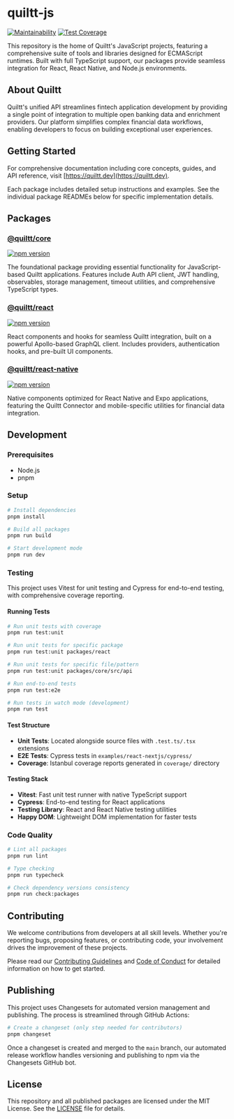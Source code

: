 # quiltt-js

[![Maintainability](https://api.codeclimate.com/v1/badges/b816cde7504cfe33e9a0/maintainability)](https://codeclimate.com/github/quiltt/quiltt-js/maintainability) [![Test Coverage](https://api.codeclimate.com/v1/badges/b816cde7504cfe33e9a0/test_coverage)](https://codeclimate.com/github/quiltt/quiltt-js/test_coverage)

This repository is the home of Quiltt's JavaScript projects, featuring a comprehensive suite of tools and libraries designed for ECMAScript runtimes. Built with full TypeScript support, our packages provide seamless integration for React, React Native, and Node.js environments.

## About Quiltt

Quiltt's unified API streamlines fintech application development by providing a single point of integration to multiple open banking data and enrichment providers. Our platform simplifies complex financial data workflows, enabling developers to focus on building exceptional user experiences.

## Getting Started

For comprehensive documentation including core concepts, guides, and API reference, visit [https://quiltt.dev](https://quiltt.dev).

Each package includes detailed setup instructions and examples. See the individual package READMEs below for specific implementation details.

## Packages

### [@quiltt/core](packages/core#readme)

[![npm version](https://badge.fury.io/js/%40quiltt%2Fcore.svg)](https://badge.fury.io/js/%40quiltt%2Fcore)

The foundational package providing essential functionality for JavaScript-based Quiltt applications. Features include Auth API client, JWT handling, observables, storage management, timeout utilities, and comprehensive TypeScript types.

### [@quiltt/react](packages/react#readme)

[![npm version](https://badge.fury.io/js/%40quiltt%2Freact.svg)](https://badge.fury.io/js/%40quiltt%2Freact)

React components and hooks for seamless Quiltt integration, built on a powerful Apollo-based GraphQL client. Includes providers, authentication hooks, and pre-built UI components.

### [@quiltt/react-native](packages/react-native#readme)

[![npm version](https://badge.fury.io/js/%40quiltt%2Freact-native.svg)](https://badge.fury.io/js/%40quiltt%2Freact-native)

Native components optimized for React Native and Expo applications, featuring the Quiltt Connector and mobile-specific utilities for financial data integration.

## Development

### Prerequisites

- Node.js
- pnpm

### Setup

```bash
# Install dependencies
pnpm install

# Build all packages
pnpm run build

# Start development mode
pnpm run dev
```

### Testing

This project uses Vitest for unit testing and Cypress for end-to-end testing, with comprehensive coverage reporting.

#### Running Tests

```bash
# Run unit tests with coverage
pnpm run test:unit

# Run unit tests for specific package
pnpm run test:unit packages/react

# Run unit tests for specific file/pattern
pnpm run test:unit packages/core/src/api

# Run end-to-end tests
pnpm run test:e2e

# Run tests in watch mode (development)
pnpm run test
```

#### Test Structure

- **Unit Tests**: Located alongside source files with `.test.ts/.tsx` extensions
- **E2E Tests**: Cypress tests in `examples/react-nextjs/cypress/`
- **Coverage**: Istanbul coverage reports generated in `coverage/` directory

#### Testing Stack

- **Vitest**: Fast unit test runner with native TypeScript support
- **Cypress**: End-to-end testing for React applications  
- **Testing Library**: React and React Native testing utilities
- **Happy DOM**: Lightweight DOM implementation for faster tests

### Code Quality

```bash
# Lint all packages
pnpm run lint

# Type checking
pnpm run typecheck

# Check dependency versions consistency
pnpm run check:packages
```

## Contributing

We welcome contributions from developers at all skill levels. Whether you're reporting bugs, proposing features, or contributing code, your involvement drives the improvement of these projects.

Please read our [Contributing Guidelines](CONTRIBUTING.md) and [Code of Conduct](CODE_OF_CONDUCT.md) for detailed information on how to get started.

## Publishing

This project uses Changesets for automated version management and publishing. The process is streamlined through GitHub Actions:

```bash
# Create a changeset (only step needed for contributors)
pnpm changeset
```

Once a changeset is created and merged to the `main` branch, our automated release workflow handles versioning and publishing to npm via the Changesets GitHub bot.

## License

This repository and all published packages are licensed under the MIT License. See the [LICENSE](LICENSE.md) file for details.
